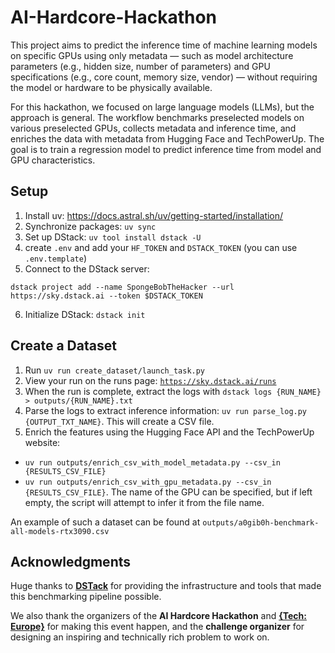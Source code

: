 # AI-Hardcore-Hackathon

This project aims to predict the inference time of machine learning models on specific GPUs using only metadata — such as model architecture parameters (e.g., hidden size, number of parameters) and GPU specifications (e.g., core count, memory size, vendor) — without requiring the model or hardware to be physically available.

For this hackathon, we focused on large language models (LLMs), but the approach is general. The workflow benchmarks preselected models on various preselected GPUs, collects metadata and inference time, and enriches the data with metadata from Hugging Face and TechPowerUp. The goal is to train a regression model to predict inference time from model and GPU characteristics. 

## Setup
1. Install uv: https://docs.astral.sh/uv/getting-started/installation/
2. Synchronize packages: `uv sync`
3. Set up DStack: `uv tool install dstack -U`
4. create `.env` and add your `HF_TOKEN` and `DSTACK_TOKEN` (you can use `.env.template`)
5. Connect to the DStack server:
```
dstack project add --name SpongeBobTheHacker --url https://sky.dstack.ai --token $DSTACK_TOKEN
```
6. Initialize DStack: `dstack init`

## Create a Dataset
1. Run `uv run create_dataset/launch_task.py`
2. View your run on the runs page: [`https://sky.dstack.ai/runs`](https://sky.dstack.ai/runs)
3. When the run is complete, extract the logs with `dstack logs {RUN_NAME} > outputs/{RUN_NAME}.txt`
4. Parse the logs to extract inference information: `uv run parse_log.py {OUTPUT_TXT_NAME}`. This will create a CSV file.
5. Enrich the features using the Hugging Face API and the TechPowerUp website:
  - `uv run outputs/enrich_csv_with_model_metadata.py --csv_in {RESULTS_CSV_FILE}`
  - `uv run outputs/enrich_csv_with_gpu_metadata.py --csv_in {RESULTS_CSV_FILE}`. The name of the GPU can be specified, but if left empty, the script will attempt to infer it from the file name.

An example of such a dataset can be found at `outputs/a0gib0h-benchmark-all-models-rtx3090.csv`

## Acknowledgments

Huge thanks to [**DSTack**](https://dstack.ai) for providing the infrastructure and tools that made this benchmarking pipeline possible.

We also thank the organizers of the **AI Hardcore Hackathon** and [**{Tech: Europe}**](https://blog.techeurope.io) for making this event happen, and the **challenge organizer** for designing an inspiring and technically rich problem to work on.